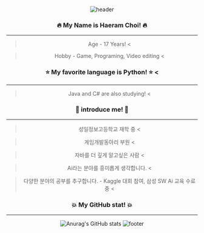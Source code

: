 <div align="center">
 
![header](https://capsule-render.vercel.app/api?type=waving&color=auto&height=300&section=header&text=Well%20Come&fontSize=90)

### 🔥 My Name is Haeram Choi! 🔥
  ---------------------
> Age - 17 Years! <

> Hobby - Game, Programing, Video editing <
### ⭐ My favorite language is Python! ⭐ <
  ---------------------
>  Java and C# are also studying! <
### 💎 introduce me! 💎
  ---------------------
> 성일정보고등학교 재학 중 <

> 게임개발동아리 부원 <

> 자바를 더 깊게 알고싶은 사람 <

> Ai라는 분야를 흥미롭게 생각합니다. <

> 다양한 분야의 공부를 추구합니다. - Kaggle 대회 참여, 삼성 SW Ai 교육 수료 중 <

### 💥 My GitHub stat! 💥
  ---------------------
 ![Anurag's GitHub stats](https://github-readme-stats.vercel.app/api?username=Ha2ram17&show_icons=true&theme=swift)
![footer](https://capsule-render.vercel.app/api?section=footer&type=waving&color=auto&height=150)
